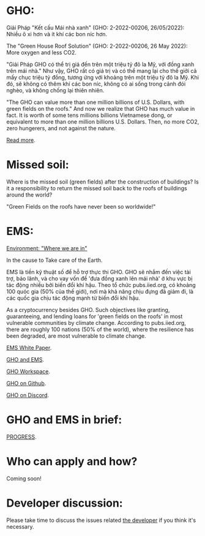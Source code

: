 # GHO:
Giải Pháp "Kết cấu Mái nhà xanh" (GHO: 2-2022-00206, 26/05/2022): Nhiều ô xi hơn và ít khí các bon níc hơn. 

The "Green House Roof Solution" (GHO: 2-2022-00206, 26 May 2022): More oxygen and less CO2.

"Giải Pháp GHO có thể trị giá đến trên một triệu tỷ đô la Mỹ, với đồng xanh trên mái nhà." 
Như vậy, GHO rất có giá trị và có thể mang lại cho thế giởi cả mấy chục triệu tỷ đồng, tương ứng với khoảng trên một triệu tỷ đô la Mỹ. Khi đó, sẽ không có thêm khí các bon níc, không có ai sống trong cảnh đói nghèo, và không chống lại thiên nhiên.

"The GHO can value more than one million billions of U.S. Dollars, with green fields on the roofs."
     And now we realize that GHO has much value in fact. It is worth of some tens millions billions Vietnamese dong, or equivalent to more than one million billions U.S. Dollars. Then, no more CO2, zero hungerers, and not against the nature.

[Read more](https://cutt.ly/UCQzkat).


# Missed soil:
Where is the missed soil (green fields) after the construction of buildings?
Is it a responsibility to return the missed soil back to the roofs of buildings around the world?


"Green Fields on the roofs have never been so worldwide!"


# EMS:
[Environment: "Where we are in"](https://t.me/emsaction)

In the cause to Take care of the Earth.

EMS là tiền kỹ thuật số để hỗ trợ thực thi GHO. GHO sẽ nhắm đến việc tài trợ, bảo lãnh, và cho vay vốn để 'đưa đồng xanh lên mái nhà' ở khu vực bị tác động nhiều bởi biến đổi khí hậu.
Theo tổ chức pubs.iied.org, có khoảng 100 quóc gia (50% của thế giới), nơi mà khả năng chịu đựng đã giảm đi, là các quốc gia chịu tác động mạnh từ biến đổi khí hậu.

As a cryptocurrency besides GHO. Such objectives like granting, guaranteeing, and lending loans for 'green fields on the roofs' in most vulnerable communities by climate change.
According to pubs.iied.org, there are roughly 100 nations (50% of the world), where the resilience has been degraded, are most vulnerable to climate change.


[EMS White Paper](https://cutt.ly/TCzT4tS).

[GHO and EMS](https://t.me/emsaction).

[GHO Workspace](https://ghospace.slack.com).

[GHO on Github](https://github.com/GHO-FUND).

[GHO on Discord](https://cutt.ly/CCx2bfC).


# GHO and EMS in brief:
[PROGRESS](https://cutt.ly/ACzE5ey).


# Who can apply and how?
Coming soon!


# Developer discussion:
Please take time to discuss the issues related [the developer](https://cutt.ly/0CE0Pla) if you think it's necessary.

